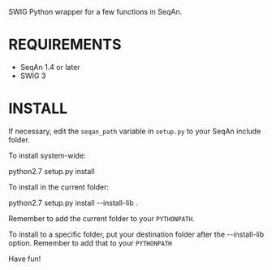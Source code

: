 SWIG Python wrapper for a few functions in SeqAn.

REQUIREMENTS
============
 - SeqAn 1.4 or later
 - SWIG 3

INSTALL
=======
If necessary, edit the `seqan_path` variable in `setup.py` to your SeqAn include folder.

To install system-wide:

python2.7 setup.py install

To install in the current folder:

python2.7 setup.py install --install-lib . 

Remember to add the current folder to your `PYTHONPATH`.

To install to a specific folder, put your destination folder
after the --install-lib option. Remember to add that to your
`PYTHONPATH`

Have fun!
